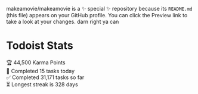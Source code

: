 makeamovie/makeamovie is a ✨ special ✨ repository because its `README.md` (this file) appears on your GitHub profile.
You can click the Preview link to take a look at your changes. darn right ya can

# Todoist Stats

<!-- TODO-IST:START -->
🏆  44,500 Karma Points           
🌸  Completed 15 tasks today           
✅  Completed 31,171 tasks so far           
⏳  Longest streak is 328 days
<!-- TODO-IST:END -->